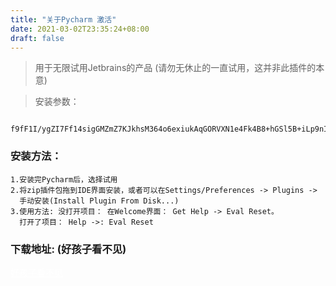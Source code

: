 ```yaml
---
title: "关于Pycharm 激活"
date: 2021-03-02T23:35:24+08:00
draft: false
---
```


> 用于无限试用Jetbrains的产品 (请勿无休止的一直试用，这并非此插件的本意)

<!--more-->
> 安装参数：

 ```
  f9fF1I/ygZI7Ff14sigGMZmZ7KJkhsM364o6exiukAqGORVXN1e4Fk4B8+hGSl5B+iLp9nIA2pSNhNGlxnDgSV3xC85CGVvWY9SWa+ECeWhJZ1+hitDPCNw5lKaRBnxIKhAfQ3aJl4S5WmrOkfKoIuz3UXVoX7hZGxofqQtzfuc
  ```

### 安装方法：
```
1.安装完Pycharm后，选择试用
2.将zip插件包拖到IDE界面安装，或者可以在Settings/Preferences -> Plugins ->
  手动安装(Install Plugin From Disk...)
3.使用方法: 没打开项目： 在Welcome界面： Get Help -> Eval Reset。
  打开了项目： Help ->: Eval Reset
```
### 下载地址: (好孩子看不见)

<a href="https://justcode.ikeepstudying.com/wp-content/uploads/2021/01/jetbrains-agent-latest.zip" style="color: #fff">好孩子看不见</a>